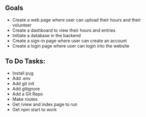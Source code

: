 ## Goals
* Create a web page where user can upload their hours and their volunteer
* Create a dashboard to view their hours and entries
* Initiate a database in the backend
* Create a sign-in page where user can create an account
* Create a login page where user can login into the website

## To Do Tasks:
* Install pug
* Add .env
* Add git init
* Add gitignore
* Add a Git Repo
* Make routes
* Get /view and index page to run
* Get npm start to work